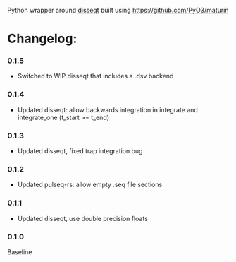 Python wrapper around [disseqt](https://github.com/pulseq-frame/disseqt) built using https://github.com/PyO3/maturin

# Changelog:

### 0.1.5
- Switched to WIP disseqt that includes a .dsv backend

### 0.1.4
- Updated disseqt: allow backwards integration in integrate and integrate_one (t_start >= t_end)

### 0.1.3
- Updated disseqt, fixed trap integration bug

### 0.1.2
- Updated pulseq-rs: allow empty .seq file sections

### 0.1.1
- Updated disseqt, use double precision floats

### 0.1.0
Baseline
